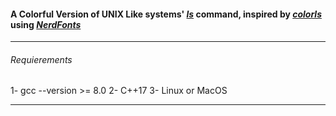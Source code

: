 #### A Colorful Version of **UNIX Like** systems' *[ls](https://git.savannah.gnu.org/cgit/coreutils.git/tree/src/ls.c)* command, inspired by *[colorls](https://github.com/athityakumar/colorls)* using *[NerdFonts](https://nerdfonts.com/)*

___

###### Requierements
1- gcc --version >= 8.0
2- C++17
3- Linux or MacOS

___

